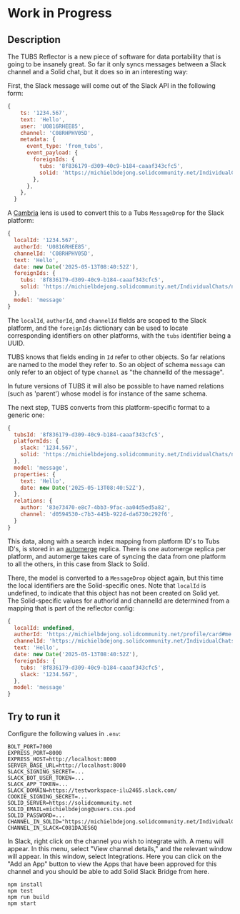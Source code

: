 # Work in Progress

## Description
The TUBS Reflector is a new piece of software for data portability that is going to be insanely great.
So far it only syncs messages between a Slack channel and a Solid chat, but it does so in an interesting way:

First, the Slack message will come out of the Slack API in the following form:
```javascript
{
    ts: '1234.567',
    text: 'Hello', 
    user: 'U0816RHEE85',
    channel: 'C08RHPHV05D',
    metadata: {
      event_type: 'from_tubs',
      event_payload: {
        foreignIds: {
          tubs: '8f836179-d309-40c9-b184-caaaf343cfc5',
          solid: 'https://michielbdejong.solidcommunity.net/IndividualChats/nlnet-demo/2025/05/13/chat.ttl#7hVnQ4',
        },
      },
    },
  }
```

A [Cambria](https://github.com/inkandswitch/cambria-project) lens is used to convert this to a Tubs `MessageDrop` for the Slack platform:
```javascript
{
  localId: '1234.567',
  authorId: 'U0816RHEE85',
  channelId: 'C08RHPHV05D',
  text: 'Hello',
  date: new Date('2025-05-13T08:40:52Z'),
  foreignIds: {
    tubs: '8f836179-d309-40c9-b184-caaaf343cfc5',
    solid: 'https://michielbdejong.solidcommunity.net/IndividualChats/nlnet-demo/2025/05/13/chat.ttl#7hVnQ4',
  },
  model: 'message'
}
```

The `localId`, `authorId`, and `channelId` fields are scoped to the Slack platform, and the `foreignIds` dictionary can be used to locate corresponding identifiers on other platforms, with the `tubs` identifier being a UUID.

TUBS knows that fields ending in `Id` refer to other objects. So far relations are named to the model they refer to. So an object of schema `message` can only refer to an object of type `channel` as "the channelId of the message".

In future versions of TUBS it will also be possible to have named relations (such as 'parent') whose model is for instance of the same schema.

The next step, TUBS converts from this platform-specific format to a generic one:
```javascript
{
  tubsId: '8f836179-d309-40c9-b184-caaaf343cfc5',
  platformIds: {
    slack: '1234.567',
    solid: 'https://michielbdejong.solidcommunity.net/IndividualChats/nlnet-demo/2025/05/13/chat.ttl#7hVnQ4',
  },
  model: 'message',
  properties: {
    text: 'Hello',
    date: new Date('2025-05-13T08:40:52Z'),
  },
  relations: {
    author: '83e73470-e8c7-4bb3-9fac-aa04d5ed5a82',
    channel: 'd0594530-c7b3-445b-922d-da6730c292f6',
  }
}
```

This data, along with a search index mapping from platform ID's to Tubs ID's, is stored in an [automerge](https://automerge.org) replica. There is one automerge replica per platform, and automerge takes care of syncing the data from one platform to all the others, in this case from Slack to Solid.

There, the model is converted to a `MessageDrop` object again, but this time the local identifiers are the Solid-specific ones. Note that `localId` is undefined, to indicate that this object has not been created on Solid yet. The Solid-specific values for authorId and channelId are determined from a mapping that is part of the reflector config:

```javascript
{
  localId: undefined,
  authorId: 'https://michielbdejong.solidcommunity.net/profile/card#me',
  channelId: 'https://michielbdejong.solidcommunity.net/IndividualChats/nlnet-demo/index.ttl#this',
  text: 'Hello',
  date: new Date('2025-05-13T08:40:52Z'),
  foreignIds: {
    tubs: '8f836179-d309-40c9-b184-caaaf343cfc5',
    slack: '1234.567',
  },
  model: 'message'
}
```

## Try to run it

Configure the following values in `.env`:
```
BOLT_PORT=7000
EXPRESS_PORT=8000
EXPRESS_HOST=http://localhost:8000
SERVER_BASE_URL=http://localhost:8000
SLACK_SIGNING_SECRET=...
SLACK_BOT_USER_TOKEN=...
SLACK_APP_TOKEN=...
SLACK_DOMAIN=https://testworkspace-ilu2465.slack.com/
COOKIE_SIGNING_SECRET=...
SOLID_SERVER=https://solidcommunity.net
SOLID_EMAIL=michielbdejong@users.css.pod
SOLID_PASSWORD=...
CHANNEL_IN_SOLID="https://michielbdejong.solidcommunity.net/IndividualChats/michielbdejong.inrupt.net/index.ttl#this"
CHANNEL_IN_SLACK=C081DAJES6Q
```

In Slack, right click on the channel you wish to integrate with. A menu will appear.
In this menu, select "View channel details," and the relevant window will appear.
In this window, select Integrations.
Here you can click on the "Add an App" button to view the Apps that have been approved for this channel and you should be able to add Solid Slack Bridge from here.

 ```
npm install
npm test
npm run build
npm start
 ```
